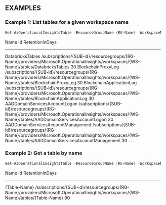 ## EXAMPLES

### Example 1: List tables for a given workspace name
```powershell
Get-AzOperationalInsightsTable -ResourceGroupName {RG-Name} -WorkspaceName {WS-Name}
```

Name                                         Id                                                                                                                                                                                                      RetentionInDays
----                                         --                                                                                                                                                                                                      ---------------
DatabricksTables                             /subscriptions/{SUB-id}/resourcegroups/{RG-Name}/providers/Microsoft.OperationalInsights/workspaces/{WS-Name}/tables/DatabricksTables                                          30
BlockchainProxyLog                           /subscriptions/{SUB-id}/resourcegroups/{RG-Name}/providers/Microsoft.OperationalInsights/workspaces/{WS-Name}/tables/BlockchainProxyLog                                        30
BlockchainApplicationLog                     /subscriptions/{SUB-id}/resourcegroups/{RG-Name}/providers/Microsoft.OperationalInsights/workspaces/{WS-Name}/tables/BlockchainApplicationLog                                  30
AADDomainServicesAccountLogon                /subscriptions/{SUB-id}/resourcegroups/{RG-Name}/providers/Microsoft.OperationalInsights/workspaces/{WS-Name}/tables/AADDomainServicesAccountLogon                             30
AADDomainServicesAccountManagement           /subscriptions/{SUB-id}/resourcegroups/{RG-Name}/providers/Microsoft.OperationalInsights/workspaces/{WS-Name}/tables/AADDomainServicesAccountManagement                        30
.
.
.

### Example 2: Get a table by name
```powershell
Get-AzOperationalInsightsTable -ResourceGroupName {RG-Name} -WorkspaceName {WS-Name} -TableName {Table-Name}
```

Name  Id                                                                                                                                                               RetentionInDays
----  --                                                                                                                                                               ---------------
{Table-Name} /subscriptions/{SUB-id}/resourcegroups/{RG-Name}/providers/Microsoft.OperationalInsights/workspaces/{WS-Name}/tables/{Table-Name}              90